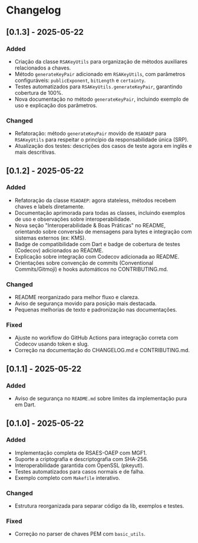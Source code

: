 # Changelog

## [0.1.3] - 2025-05-22

### Added

- Criação da classe `RSAKeyUtils` para organização de métodos auxiliares relacionados a chaves.
- Método `generateKeyPair` adicionado em `RSAKeyUtils`, com parâmetros configuráveis: `publicExponent`, `bitLength` e `certainty`.
- Testes automatizados para `RSAKeyUtils.generateKeyPair`, garantindo cobertura de 100%.
- Nova documentação no método `generateKeyPair`, incluindo exemplo de uso e explicação dos parâmetros.

### Changed

- Refatoração: método `generateKeyPair` movido de `RSAOAEP` para `RSAKeyUtils` para respeitar o princípio da responsabilidade única (SRP).
- Atualização dos testes: descrições dos casos de teste agora em inglês e mais descritivas.

## [0.1.2] - 2025-05-22

### Added

- Refatoração da classe `RSAOAEP`: agora stateless, métodos recebem chaves e labels diretamente.
- Documentação aprimorada para todas as classes, incluindo exemplos de uso e observações sobre interoperabilidade.
- Nova seção "Interoperabilidade & Boas Práticas" no README, orientando sobre conversão de mensagens para bytes e integração com sistemas externos (ex: KMS).
- Badge de compatibilidade com Dart e badge de cobertura de testes (Codecov) adicionados ao README.
- Explicação sobre integração com Codecov adicionada ao README.
- Orientações sobre convenção de commits (Conventional Commits/Gitmoji) e hooks automáticos no CONTRIBUTING.md.

### Changed

- README reorganizado para melhor fluxo e clareza.
- Aviso de segurança movido para posição mais destacada.
- Pequenas melhorias de texto e padronização nas documentações.

### Fixed

- Ajuste no workflow do GitHub Actions para integração correta com Codecov usando token e slug.
- Correção na documentação do CHANGELOG.md e CONTRIBUTING.md.

## [0.1.1] - 2025-05-22

### Added

- Aviso de segurança no `README.md` sobre limites da implementação pura em Dart.

## [0.1.0] - 2025-05-22

### Added

- Implementação completa de RSAES-OAEP com MGF1.
- Suporte a criptografia e descriptografia com SHA-256.
- Interoperabilidade garantida com OpenSSL (pkeyutl).
- Testes automatizados para casos normais e de falha.
- Exemplo completo com `Makefile` interativo.

### Changed

- Estrutura reorganizada para separar código da lib, exemplos e testes.

### Fixed

- Correção no parser de chaves PEM com `basic_utils`.
